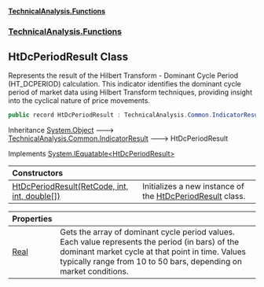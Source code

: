 #### [TechnicalAnalysis\.Functions](Atypical.TechnicalAnalysis.Functions.md 'Atypical\.TechnicalAnalysis\.Functions')
### [TechnicalAnalysis\.Functions](Atypical.TechnicalAnalysis.Functions.md#TechnicalAnalysis.Functions 'TechnicalAnalysis\.Functions')

## HtDcPeriodResult Class

Represents the result of the Hilbert Transform \- Dominant Cycle Period \(HT\_DCPERIOD\) calculation\.
This indicator identifies the dominant cycle period of market data using Hilbert Transform techniques,
providing insight into the cyclical nature of price movements\.

```csharp
public record HtDcPeriodResult : TechnicalAnalysis.Common.IndicatorResult, System.IEquatable<TechnicalAnalysis.Functions.HtDcPeriodResult>
```

Inheritance [System\.Object](https://docs.microsoft.com/en-us/dotnet/api/System.Object 'System\.Object') &#129106; [TechnicalAnalysis\.Common\.IndicatorResult](https://docs.microsoft.com/en-us/dotnet/api/TechnicalAnalysis.Common.IndicatorResult 'TechnicalAnalysis\.Common\.IndicatorResult') &#129106; HtDcPeriodResult

Implements [System\.IEquatable&lt;](https://docs.microsoft.com/en-us/dotnet/api/System.IEquatable-1 'System\.IEquatable\`1')[HtDcPeriodResult](HtDcPeriodResult.md 'TechnicalAnalysis\.Functions\.HtDcPeriodResult')[&gt;](https://docs.microsoft.com/en-us/dotnet/api/System.IEquatable-1 'System\.IEquatable\`1')

| Constructors | |
| :--- | :--- |
| [HtDcPeriodResult\(RetCode, int, int, double\[\]\)](HtDcPeriodResult.HtDcPeriodResult(RetCode,int,int,double[]).md 'TechnicalAnalysis\.Functions\.HtDcPeriodResult\.HtDcPeriodResult\(TechnicalAnalysis\.Common\.RetCode, int, int, double\[\]\)') | Initializes a new instance of the [HtDcPeriodResult](HtDcPeriodResult.md 'TechnicalAnalysis\.Functions\.HtDcPeriodResult') class\. |

| Properties | |
| :--- | :--- |
| [Real](HtDcPeriodResult.Real.md 'TechnicalAnalysis\.Functions\.HtDcPeriodResult\.Real') | Gets the array of dominant cycle period values\. Each value represents the period \(in bars\) of the dominant market cycle at that point in time\. Values typically range from 10 to 50 bars, depending on market conditions\. |
